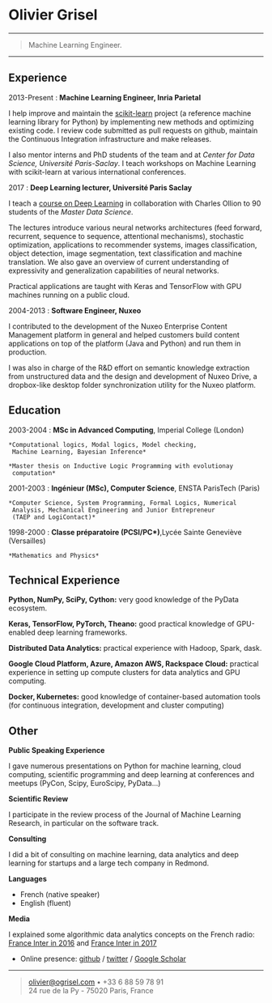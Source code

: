 Olivier Grisel
==============

----

>  Machine Learning Engineer.

----


Experience
----------

2013-Present
: **Machine Learning Engineer, Inria Parietal**

I help improve and maintain the [scikit-learn] project (a reference
machine learning library for Python) by implementing new
methods and optimizing existing code. I review code submitted as pull
requests on github, maintain the Continuous Integration infrastructure
and make releases.

I also mentor interns and PhD students of the team and at *Center for
Data Science, Université Paris-Saclay*. I teach workshops on Machine
Learning with scikit-learn at various international conferences.

[scikit-learn]: https://scikit-learn.org

2017
: **Deep Learning lecturer, Université Paris Saclay**

I teach a [course on Deep Learning] in collaboration with Charles
Ollion to 90 students of the *Master Data Science*.

The lectures introduce various neural networks architectures (feed
forward, recurrent, sequence to sequence, attentional mechanisms),
stochastic optimization, applications to recommender systems, images
classification, object detection, image segmentation, text
classification and machine translation. We also gave an overview of
current understanding of expressivity and generalization capabilities of
neural networks.

Practical applications are taught with Keras and TensorFlow with GPU
machines running on a public cloud.

[course on Deep Learning]: https://m2dsupsdlclass.github.io/lectures-labs/ 

2004-2013
: **Software Engineer, Nuxeo**

I contributed to the development of the Nuxeo Enterprise Content
Management platform in general and helped customers build content
applications on top of the platform (Java and Python) and run them in
production.

I was also in charge of the R&D effort on semantic knowledge extraction
from unstructured data and the design and development of Nuxeo Drive, a
dropbox-like desktop folder synchronization utility for the Nuxeo
platform.

Education
---------

2003-2004
:   **MSc in Advanced Computing**, Imperial College (London)

    *Computational logics, Modal logics, Model checking,
     Machine Learning, Bayesian Inference*

    *Master thesis on Inductive Logic Programming with evolutionay
     computation*

2001-2003
:   **Ingénieur (MSc), Computer Science**, ENSTA ParisTech (Paris)

    *Computer Science, System Programming, Formal Logics, Numerical
     Analysis, Mechanical Engineering and Junior Entrepreneur
     (TAEP and LogiContact)*

1998-2000
:   **Classe préparatoire (PCSI/PC\*)**,Lycée Sainte Geneviève (Versailles)

    *Mathematics and Physics*


Technical Experience
--------------------

**Python, NumPy, SciPy, Cython:** very good knowledge of the PyData
ecosystem.

**Keras, TensorFlow, PyTorch, Theano:** good practical knowledge of
GPU-enabled deep learning frameworks.

**Distributed Data Analytics:** practical experience with Hadoop,
Spark, dask.

**Google Cloud Platform, Azure, Amazon AWS, Rackspace Cloud:** practical
experience in setting up compute clusters for data analytics and GPU
computing.

**Docker, Kubernetes:** good knowledge of container-based automation
tools (for continuous integration, development and cluster computing)


[ref]: https://github.com/githubuser/superlongprojectname

Other
-----

**Public Speaking Experience**

I gave numerous presentations on Python for machine learning, cloud
computing, scientific programming and deep learning at conferences
and meetups (PyCon, Scipy, EuroScipy, PyData...)

**Scientific Review**

I participate in the review process of the Journal of Machine Learning
Research, in particular on the software track.

**Consulting**

I did a bit of consulting on machine learning, data analytics and deep
learning for startups and a large tech company in Redmond.

**Languages**

* French (native speaker)
* English (fluent)

**Media**

 I explained some algorithmic data analytics concepts on the French
    radio: [France Inter in 2016] and [France Inter in 2017]

[France Inter in 2016]: https://www.franceinter.fr/emissions/la-tete-au-carre/la-tete-au-carre-05-janvier-2016
[France Inter in 2017]: https://www.franceinter.fr/emissions/la-une-de-la-science/la-une-de-la-science-24-janvier-2017

* Online presence: [github] / [twitter] / [Google Scholar]

[Google Scholar]: https://scholar.google.fr/citations?user=duoYY64AAAAJ
[github]: https://github.com/ogrisel
[twitter]: https://twitter.com

----

> <olivier@ogrisel.com> • +33 6 88 59 78 91\
> 24 rue de la Py - 75020 Paris, France
